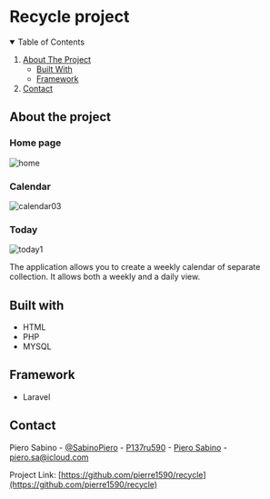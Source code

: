 # Recycle project

<!-- TABLE OF CONTENTS -->
<details open="open">
  <summary>Table of Contents</summary>
  <ol>
    <li>
      <a href="#about-the-project">About The Project</a>
      <ul>
        <li><a href="#built-with">Built With</a></li>
        <li><a href="#framework">Framework</a></li> 
      </ul>
    </li>
    <li><a href="#contact">Contact</a></li>
  </ol>
</details>

## About the project

### Home page
<img src="https://i.ibb.co/6rcfR9v/home.jpg" alt="home" >

### Calendar 
<img src="https://i.ibb.co/GkxS30k/calendar03.jpg" alt="calendar03">

### Today
<img src="https://i.ibb.co/tJsJJhB/today1.jpg" alt="today1" >

The application allows you to create a weekly calendar of separate collection.
It allows both a weekly and a daily view.

## Built with

- HTML
- PHP
- MYSQL

## Framework 
- Laravel


   <!-- CONTACT -->
## Contact

Piero Sabino - [@SabinoPiero](https://twitter.com/SabinoPiero) - [P137ru590](https://www.instagram.com/p137ru590/?hl=it) - [Piero Sabino](https://www.linkedin.com/in/piero-sabino-15a1b671/) - piero.sa@icloud.com

Project Link: [https://github.com/pierre1590/recycle](https://github.com/pierre1590/recycle)